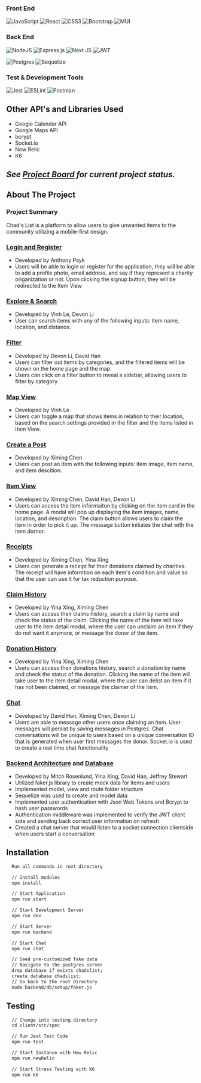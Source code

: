 ### Front End
![JavaScript](https://img.shields.io/badge/javascript-%23323330.svg?style=for-the-badge&logo=javascript&logoColor=%23F7DF1E)
![React](https://img.shields.io/badge/react-%2320232a.svg?style=for-the-badge&logo=react&logoColor=%2361DAFB)
![CSS3](https://img.shields.io/badge/css3-%231572B6.svg?style=for-the-badge&logo=css3&logoColor=white)
![Bootstrap](https://img.shields.io/badge/bootstrap-%23563D7C.svg?style=for-the-badge&logo=bootstrap&logoColor=white)
![MUI](https://img.shields.io/badge/MUI-%230081CB.svg?style=for-the-badge&logo=material-ui&logoColor=white)

### Back End
![NodeJS](https://img.shields.io/badge/node.js-6DA55F?style=for-the-badge&logo=node.js&logoColor=white)
![Express.js](https://img.shields.io/badge/express.js-%23404d59.svg?style=for-the-badge&logo=express&logoColor=%2361DAFB)
![Next JS](https://img.shields.io/badge/Next-black?style=for-the-badge&logo=next.js&logoColor=white)
![JWT](https://img.shields.io/badge/JWT-black?style=for-the-badge&logo=JSON%20web%20tokens)

![Postgres](https://img.shields.io/badge/postgres-%23316192.svg?style=for-the-badge&logo=postgresql&logoColor=white)
![Sequelize](https://img.shields.io/badge/Sequelize-52B0E7?style=for-the-badge&logo=Sequelize&logoColor=white)

### Test & Development Tools
![Jest](https://img.shields.io/badge/-jest-%23C21325?style=for-the-badge&logo=jest&logoColor=white)
![ESLint](https://img.shields.io/badge/ESLint-4B3263?style=for-the-badge&logo=eslint&logoColor=white)
![Postman](https://img.shields.io/badge/Postman-FF6C37?style=for-the-badge&logo=postman&logoColor=white)

## Other API's and Libraries Used
- Google Calendar API
- Google Maps API
- bcrypt
- Socket.io
- New Relic
- K6

## *See [Project Board](https://trello.com/b/yY2RbvWd/agile-sprint-board) for current project status.*

## About The Project

### Project Summary
Chad's List is a platform to allow users to give unwanted items to the community utilizing a mobile-first design.

### [Login and Register](components/)
- Developed by Anthony Psyk
- Users will be able to login or register for the application, they will be able to add a profile photo, email address, and say if they represent a charity origanization or not. Upon clicking the signup button, they will be redirected to the Item View

### [Explore & Search](components/)
- Developed by Vinh Le, Devon Li
- User can search items with any of the following inputs: item name, location, and distance.

### [Filter](components/)
- Developed by Devon Li, David Han
- Users can filter out items by categories, and the filtered items will be shown on the home page and the map.
- Users can click on a filter button to reveal a sidebar, allowing users to filter by category.

### [Map View](components/)
- Developed by Vinh Le
- Users can toggle a map that shows items in relation to their location, based on the search settings provided in the filter and the items listed in Item View.

### [Create a Post](components/)
- Developed by Ximing Chen
- Users can post an item with the following inputs: item image, item name, and item descition.

### [Item View](components/)
- Developed by Ximing Chen, David Han, Devon Li
- Users can access the item informaiton by clicking on the item card in the home page. A modal will pop up displaying the item images, name, location, and description. The claim button allows users to claim the item in order to pick it up. The message button initiates the chat with the item dornor.

### [Receipts](pages/history/)
- Developed by Ximing Chen, Yina Xing
- Users can generate a receipt for their donations claimed by charities. The receipt will have informtion on each item's condition and value so that the user can use it for tax reduction purpose.

### [Claim History](pages/history/)
- Developed by Yina Xing, Ximing Chen
- Users can access their claims history, search a claim by name and check the status of the claim. Clicking the name of the item will take user to the item detail modal, where the user can unclaim an item if they do not want it anymore, or message the donor of the item.

### [Donation History](pages/history/)
- Developed by Yina Xing, Ximing Chen
- Users can access their donations history, search a donation by name and check the status of the donation. Clicking the name of the item will take user to the item detail modal, where the user can delist an item if it has not been claimed, or message the claimer of the item.

### [Chat](pages/chat)
- Developed by David Han, Ximing Chen, Devon Li
- Users are able to message other users once claiming an item. User messages will persist by saving messages in Postgres. Chat conversations will be unique to users based on a unique conversation ID that is generated when user first messages the donor. Socket.io is used to create a real time chat functionality

### [Backend Architecture](backend/) and [Database](backend/)
- Developed by Mitch Rosenlund, Yina Xing, David Han, Jeffrey Stewart
- Utilized faker.js library to create mock data for items and users
- Implemented model, view and route folder structure
- Sequelize was used to create and model data
- Implemented user authentication with Json Web Tokens and Bcrypt to hash user passwords
- Authentication middleware was implemented to verify the JWT client side and sending back correct user information on refresh
- Created a chat server that would listen to a socket connection clientside when users start a conversation

## Installation

```html
  Run all commands in root directory

  // install modules
  npm install

  // Start Application
  npm run start

  // Start Development Server
  npm run dev

  // Start Server
  npm run backend

  // Start Chat
  npm run chat

  // Seed pre-customized fake data
  // Navigate to the postgres server
  drop database if exists chadslist;
  create database chadslist;
  // Go back to the root directory
  node backend/db/setup/faker.js
```

## Testing
```html
  // Change into testing directory
  cd client/src/spec

  // Run Jest Test Code
  npm run test

  // Start Instance with New Relic
  npm run newRelic

  // Start Stress Testing with K6
  npm run k6
```

